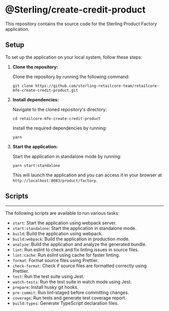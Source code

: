 # @Sterling/create-credit-product

This repository contains the source code for the Sterling Product Factory application.

## Setup

To set up the application on your local system, follow these steps:

1. **Clone the repository:**

   Clone the repository by running the following command:

   `git clone https://github.com/sterling-retailcore-team/retailcore-mfe-create-credit-product.git `


2. **Install dependencies:**

    Navigate to the cloned repository's directory:

    `cd retailcore-mfe-create-credit-product`

    Install the required dependencies by running:

    `yarn`

3. **Start the application:**

    Start the application in standalone mode by running:

    `yarn start:standalone`

    This will launch the application and you can access it in your browser at `http://localhost:8083/product/factory`.


## Scripts
------------

The following scripts are available to run various tasks:

-   `start`: Start the application using webpack server.
-   `start:standalone`: Start the application in standalone mode.
-   `build`: Build the application using webpack.
-   `build:webpack`: Build the application in production mode.
-   `analyze`: Build the application and analyze the generated bundle.
-   `lint`: Run eslint to check and fix linting issues in source files.
-   `lint:cache`: Run eslint using cache for faster linting.
-   `format`: Format source files using Prettier.
-   `check-format`: Check if source files are formatted correctly using Prettier.
-   `test`: Run the test suite using Jest.
-   `watch-tests`: Run the test suite in watch mode using Jest.
-   `prepare`: Install husky git hooks.
-   `pre-commit`: Run lint-staged before committing changes.
-   `coverage`: Run tests and generate test coverage report.
-   `build:types`: Generate TypeScript declaration files.

